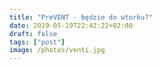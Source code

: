 ```yaml
---
title: "PreVENT - będzie do wtorku?"
date: 2019-05-19T22:42:22+02:00
draft: false
tags: ["post"]
image: /photos/venti.jpg
---
```


